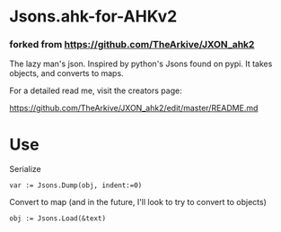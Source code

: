 # Jsons.ahk-for-AHKv2

### forked from https://github.com/TheArkive/JXON_ahk2

The lazy man's json. Inspired by python's Jsons found on pypi. It takes objects, and converts to maps. 

For a detailed read me, visit the creators page:

https://github.com/TheArkive/JXON_ahk2/edit/master/README.md

# Use

Serialize 
```autohotkey
var := Jsons.Dump(obj, indent:=0)
```

Convert to map (and in the future, I'll look to try to convert to objects)
```autohotkey
obj := Jsons.Load(&text)
```
